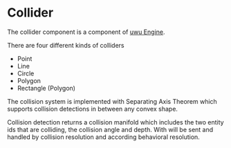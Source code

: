 # Collider

The collider component is a component of [uwu Engine](../../README.md).

There are four different kinds of colliders
- Point
- Line
- Circle
- Polygon
- Rectangle (Polygon)

The collision system is implemented with Separating Axis Theorem which supports collision detections in between any convex shape.

Collision detection returns a collision manifold which includes the two entity ids that are colliding, the collision angle and depth. With will be sent and handled by collision resolution and according behavioral resolution.
